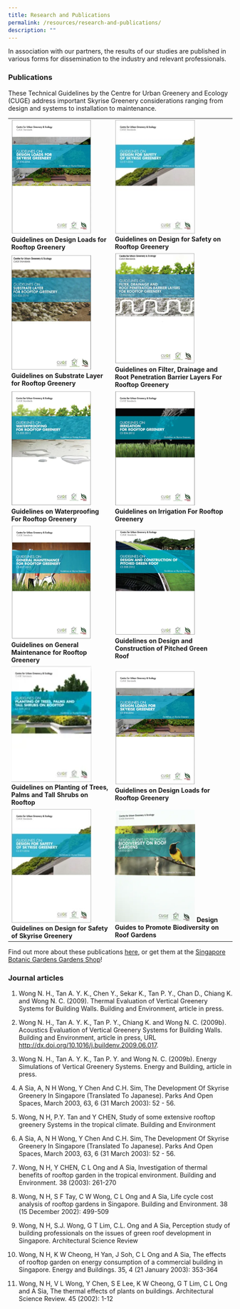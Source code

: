 ```yaml
---
title: Research and Publications
permalink: /resources/research-and-publications/
description: ""
---
```

In association with our partners, the results of our studies are published in various forms for dissemination to the industry and relevant professionals.

### **Publications**
These Technical Guidelines by the Centre for Urban Greenery and Ecology (CUGE) address important Skyrise Greenery considerations ranging from design and systems to installation to maintenance.
<table>
	<tbody>
		<tr>
		<td><img style="width:180px" src="/images/Icons/design-loads-for-skyrise-greenery.PNG"> <b>Guidelines on Design Loads for Rooftop Greenery</b> </td>
			<td><img style="width:180px" src="/images/Icons/guidelines-on-design-for-safety-of-skyrise-greenery_icon.jpg"><b>Guidelines on Design for Safety on Rooftop Greenery</b></td>
	</tr>
		<tr>
		<td><img style="width:180px" src="/images/Icons/substrate-layer-for-rooftop-greenery.PNG"> <b>Guidelines on Substrate Layer for Rooftop Greenery</b> </td>
			<td><img style="width:180px" src="/images/Icons/filter-drainage-root-penetration-barrier-layers-rooftop-greenery.PNG"><b>Guidelines on Filter, Drainage and Root Penetration Barrier Layers For Rooftop Greenery </b></td>
	</tr>
		<tr>
		<td><img style="width:180px" src="/images/Icons/waterproofing-for-rooftop-greenery.PNG"> <b>Guidelines on Waterproofing For Rooftop Greenery </b> </td>
			<td> <img style="width:180px" src="/images/Icons/irrigation-for-rooftop-greenery.PNG"> <b>Guidelines on Irrigation For Rooftop Greenery
	</b></td></tr>
			<tr>
		<td><img style="width:180px" src="/images/Icons/general-maintenance-for-rooftop-greenery.PNG"> <b>Guidelines on General Maintenance for Rooftop Greenery</b> </td>
			<td><img style="width:180px" src="/images/Icons/design-and-construction-of-pitched-green-roof.PNG"> <b>Guidelines on Design and Construction of Pitched Green Roof</b></td></tr>
			<tr>
		<td><img style="width:180px" src="/images/Icons/tall-shrubs.PNG"> <b>Guidelines on Planting of Trees, Palms and Tall Shrubs on Rooftop </b> </td>
			<td><img style="width:180px" src="/images/Icons/design-loads-for-skyrise-greenery.PNG"> <b>Guidelines on Design Loads for Rooftop Greenery
	</b></td></tr>
		<tr>		
		<td> <img style="width:180px" src="/images/Icons/guidelines-on-design-for-safety-of-skyrise-greenery_icon.jpg"> <b>Guidelines on Design for Safety of Skyrise Greenery
	</b></td>
		<td> <img style="width:180px" src="/images/Icons/biodiversit-on-roof-gardens.PNG"> <b>Design Guides to Promote Biodiversity on Roof Gardens 
	</b></td>
	<td></td></tr></tbody>
</table>

Find out more about these publications [here](https://www.nparks.gov.sg/Cuge/Resources/Publications/CUGE%20Standards), or get them at
 the [Singapore Botanic Gardens Gardens Shop](https://botanicgardensshop.sg/collections/books#MainContent)! 
	
### 	**Journal articles**

1.	Wong N. H., Tan A. Y. K., Chen Y., Sekar K., Tan P. Y., Chan D., Chiang K. and Wong N. C. (2009). Thermal Evaluation of Vertical Greenery Systems for Building Walls. Building and Environment, article in press.

2.	Wong N. H., Tan A. Y. K., Tan P. Y., Chiang K. and Wong N. C. (2009b). Acoustics Evaluation of Vertical Greenery Systems for Building Walls. Building and Environment, article in press, URL http://dx.doi.org/10.1016/j.buildenv.2009.06.017.

3.	Wong N. H., Tan A. Y. K., Tan P. Y. and Wong N. C. (2009b). Energy Simulations of Vertical Greenery Systems. Energy and Building, article in press.

4.	A Sia, A, N H Wong, Y Chen And C.H. Sim, The Development Of Skyrise Greenery In Singapore (Translated To Japanese). Parks And Open Spaces, March 2003, 63, 6 (31 March 2003): 52 - 56.

5.	Wong, N H, P.Y. Tan and Y CHEN, Study of some extensive rooftop greenery Systems in the tropical climate. Building and Environment

6.	A Sia, A, N H Wong, Y Chen And C.H. Sim, The Development Of Skyrise Greenery In Singapore (Translated To Japanese). Parks And Open Spaces, March 2003, 63, 6 (31 March 2003): 52 - 56.

7.	Wong, N H, Y CHEN, C L Ong and A Sia, Investigation of thermal benefits of rooftop garden in the tropical environment. Building and Environment.  38 (2003): 261-270

8.	Wong, N H, S F Tay, C W Wong, C L Ong and A Sia, Life cycle cost analysis of rooftop gardens in Singapore. Building and Environment. 38 (15 December 2002): 499-509

9.	Wong, N H, S.J. Wong, G T Lim, C.L. Ong and A Sia, Perception study of building professionals on the issues of green roof development in Singapore. Architectural Science Review

10.	Wong, N H, K W Cheong, H Yan, J Soh, C L Ong and A Sia, The effects of rooftop garden on energy consumption of a commercial building in Singapore. Energy and Buildings. 35, 4 (21 January 2003): 353-364

11.	Wong, N H, V L Wong, Y Chen, S E Lee, K W Cheong, G T Lim, C L Ong and A Sia, The thermal effects of plants on buildings. Architectural Science Review. 45 (2002): 1-12